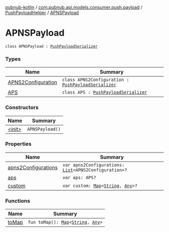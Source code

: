 [pubnub-kotlin](../../../index.md) / [com.pubnub.api.models.consumer.push.payload](../../index.md) / [PushPayloadHelper](../index.md) / [APNSPayload](./index.md)

# APNSPayload

`class APNSPayload : `[`PushPayloadSerializer`](../../-push-payload-serializer/index.md)

### Types

| Name | Summary |
|---|---|
| [APNS2Configuration](-a-p-n-s2-configuration/index.md) | `class APNS2Configuration : `[`PushPayloadSerializer`](../../-push-payload-serializer/index.md) |
| [APS](-a-p-s/index.md) | `class APS : `[`PushPayloadSerializer`](../../-push-payload-serializer/index.md) |

### Constructors

| Name | Summary |
|---|---|
| [&lt;init&gt;](-init-.md) | `APNSPayload()` |

### Properties

| Name | Summary |
|---|---|
| [apns2Configurations](apns2-configurations.md) | `var apns2Configurations: `[`List`](https://kotlinlang.org/api/latest/jvm/stdlib/kotlin.collections/-list/index.html)`<APNS2Configuration>?` |
| [aps](aps.md) | `var aps: APS?` |
| [custom](custom.md) | `var custom: `[`Map`](https://kotlinlang.org/api/latest/jvm/stdlib/kotlin.collections/-map/index.html)`<`[`String`](https://kotlinlang.org/api/latest/jvm/stdlib/kotlin/-string/index.html)`, `[`Any`](https://kotlinlang.org/api/latest/jvm/stdlib/kotlin/-any/index.html)`>?` |

### Functions

| Name | Summary |
|---|---|
| [toMap](to-map.md) | `fun toMap(): `[`Map`](https://kotlinlang.org/api/latest/jvm/stdlib/kotlin.collections/-map/index.html)`<`[`String`](https://kotlinlang.org/api/latest/jvm/stdlib/kotlin/-string/index.html)`, `[`Any`](https://kotlinlang.org/api/latest/jvm/stdlib/kotlin/-any/index.html)`>` |
